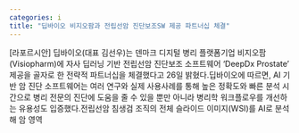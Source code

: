 ```yaml
---
categories: i
title: "딥바이오 비지오팜과 전립선암 진단보조SW 제공 파트너십 체결"
---
```

[라포르시안] 딥바이오(대표 김선우)는 덴마크 디지털 병리 플랫폼기업 비지오팜(Visiopharm)에 자사 딥러닝 기반 전립선암 진단보조 소프트웨어 ‘DeepDx Prostate’ 제공을 골자로 한 전략적 파트너십을 체결했다고 26일 밝혔다.딥바이오에 따르면, AI 기반 암 진단 소프트웨어는 여러 연구와 실제 사용사례를 통해 높은 정확도와 빠른 분석 시간으로 병리 전문의 진단에 도움을 줄 수 있을 뿐만 아니라 병리학 워크플로우를 개선하는 유용성도 입증했다.전립선암 침생검 조직의 전체 슬라이드 이미지(WSI)를 AI로 분석해 암 영역